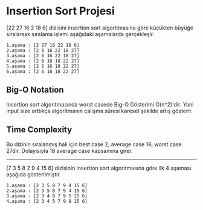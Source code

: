 # Insertion Sort Projesi
[22 27 16 2 18 6] dizisini insertion sort algoritmasına göre küçükten büyüğe sıralarsak sıralama işlemi aşağıdaki aşamalarda gerçekleşir.

```
1.aşama : [2 27 16 22 18 6]
2.aşama : [2 6 16 22 18 27] 
3.aşama : [2 6 16 22 18 27]
4.aşama : [2 6 16 18 22 27]
5.aşama : [2 6 16 18 22 27]
6.aşama : [2 6 16 18 22 27]
```

## Big-O Notation
Insertion sort algoritmasında worst casede Big-O Gösterimi O(n^2)'dir. Yani input size arttıkça algoritmanın çalışma süresi karesel şekilde artış gösterir.

## Time Complexity
Bu dizinin sıralanmış hali için best case 2, average case 18, worst case 27dir. Dolayısıyla 18 average case kapsamına  girer.

***

[7 3 5 8 2 9 4 15 6] dizisinin insertion sort algoritmasına göre ilk 4 aşaması aşağıda gösterilmiştir.

```
1.aşama : [2 3 5 8 7 9 4 15 6]
2.aşama : [2 3 5 8 7 9 4 15 6]
3.aşama : [2 3 4 8 7 9 5 15 6]
4.aşama : [2 3 4 5 7 9 8 15 6]
```



